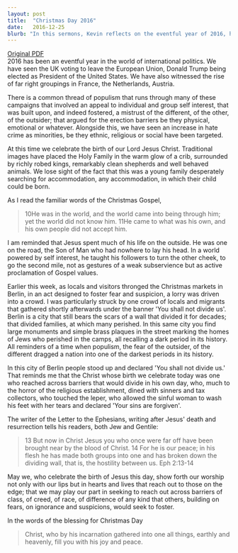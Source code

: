 ```yaml
---
layout: post
title:  "Christmas Day 2016"
date:   2016-12-25
blurb: "In this sermons, Kevin reflects on the eventful year of 2016, highlighting the rise of populism and the increase in hate crimes. He draws parallels between these modern issues and the story of Jesus, who was an outsider in his own world. Kevin emphasizes Jesus' teachings of love and acceptance, urging his listeners to reach out to those on the edge and break down barriers of class, creed, race, and difference."
---
```

[Original PDF](/assets/pdf/christmasday2016.pdf)    
2016 has been an eventful year in the world of international politics. We have seen the UK voting to leave the European Union, Donald Trump being elected as President of the United States. We have also witnessed the rise of far right groupings in France, the Netherlands, Austria.

There is a common thread of populism that runs through many of these campaigns that involved an appeal to individual and group self interest, that was built upon, and indeed fostered, a mistrust of the different, of the other, of the outsider; that argued for the erection barriers be they physical, emotional or whatever. Alongside this, we have seen an increase in hate crime as minorities, be they ethnic, religious or social have been targeted.

At this time we celebrate the birth of our Lord Jesus Christ. Traditional images have placed the Holy Family in the warm glow of a crib, surrounded by richly robed kings, remarkably clean shepherds and well behaved animals. We lose sight of the fact that this was a young family desperately searching for accommodation, any accommodation, in which their child could be born.

As I read the familiar words of the Christmas Gospel,

>10He was in the world, and the world came into being through him; yet the world did not know him. 11He came to what was his own, and his own people did not accept him.

I am reminded that Jesus spent much of his life on the outside. He was one on the road, the Son of Man who had nowhere to lay his head. In a world powered by self interest, he taught his followers to turn the other cheek, to go the second mile, not as gestures of a weak subservience but as active proclamation of Gospel values.

Earlier this week, as locals and visitors thronged the Christmas markets in Berlin, in an act designed to foster fear and suspicion, a lorry was driven into a crowd. I was particularly struck by one crowd of locals and migrants that gathered shortly afterwards under the banner 'You shall not divide us'. Berlin is a city that still bears the scars of a wall that divided it for decades; that divided families, at which many perished. In this same city you find large monuments and simple brass plaques in the street marking the homes of Jews who perished in the camps, all recalling a dark period in its history. All reminders of a time when populism, the fear of the outsider, of the different dragged a nation into one of the darkest periods in its history.

In this city of Berlin people stood up and declared 'You shall not divide us.' That reminds me that the Christ whose birth we celebrate today was one who reached across barriers that would divide in his own day, who, much to the horror of the religious establishment, dined with sinners and tax collectors, who touched the leper, who allowed the sinful woman to wash his feet with her tears and declared 'Your sins are forgiven'.

The writer of the Letter to the Ephesians, writing after Jesus' death and resurrection tells his readers, both Jew and Gentile:

>13 But now in Christ Jesus you who once were far off have been brought near by the blood of Christ. 14 For he is our peace; in his flesh he has made both groups into one and has broken down the dividing wall, that is, the hostility between us. Eph 2:13-14

May we, who celebrate the birth of Jesus this day, show forth our worship not only with our lips but in hearts and lives that reach out to those on the edge; that we may play our part in seeking to reach out across barriers of class, of creed, of race, of difference of any kind that others, building on fears, on ignorance and suspicions, would seek to foster.

In the words of the blessing for Christmas Day

>Christ, who by his incarnation gathered into one all things, earthly and heavenly, fill you with his joy and peace.
